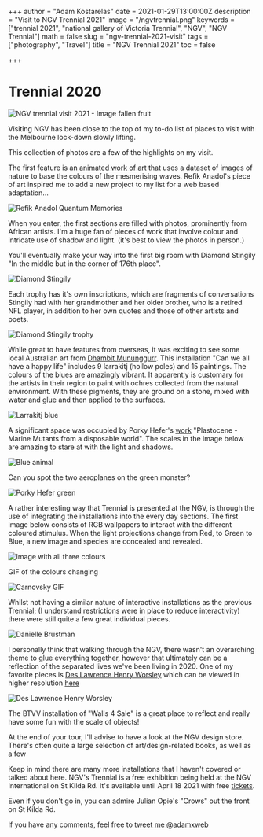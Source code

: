 +++
author = "Adam Kostarelas"
date = 2021-01-29T13:00:00Z
description = "Visit to NGV Trennial 2021"
image = "/ngvtrennial.png"
keywords = ["trennial 2021", "national gallery of Victoria Trennial", "NGV", "NGV Trennial"]
math = false
slug = "ngv-trennial-2021-visit"
tags = ["photography", "Travel"]
title = "NGV Trennial 2021"
toc = false

+++
# Trennial 2020

![NGV trennial visit 2021 - Image fallen fruit](/uploads/ngvtrennial.png "Fallen fruit - Hero image")

Visiting NGV has been close to the top of my to-do list of places to visit with the Melbourne lock-down slowly lifting.

This collection of photos are a few of the highlights on my visit.

The first feature is an [animated work of art](https://youtu.be/oFsjVtmnbS0 "youtube video") that uses a dataset of images of nature to base the colours of the mesmerising waves. Refik Anadol's piece of art inspired me to add a new project to my list for a web based adaptation...

![Refik Anadol Quantum Memories](/uploads/_dsf2414.jpg "Quantum Memorie")

When you enter, the first sections are filled with photos, prominently from African artists. I'm a huge fan of pieces of work that involve colour and intricate use of shadow and light. (it's best to view the photos in person.)

You'll eventually make your way into the first big room with Diamond Stingily "In the middle but in the corner of 176th place".

![Diamond Stingily](/uploads/_dsf2345.jpg "In the Middle but in the corner of 176th place")

Each trophy has it's own inscriptions, which are fragments of conversations Stingily had with her grandmother and her older brother, who is a retired NFL player, in addition to her own quotes and those of other artists and poets.

![Diamond Stingily trophy](/uploads/_dsf2347.jpg "YOu can't get there on your own but you want to imagine you can")

While great to have features from overseas, it was exciting to see some local Australian art from [Dhambit Mununggurr](https://www.ngv.vic.gov.au/exhibition/triennial-2020/#DhambitMununggurr "NGV exhibit info"). This installation "Can we all have a happy life" includes 9  larrakitj (hollow poles) and 15 paintings. The colours of the blues are amazingly vibrant. It apparently is customary for the artists in their region to paint with ochres collected from the natural environment. With these pigments, they are ground on a stone, mixed with water and glue and then applied to the surfaces.

![Larrakitj blue](/uploads/_dsf2356.jpg "Dhambit Mununggurr blue Larrakitj")

A significant space was occupied by Porky Hefer's [work](https://youtu.be/PZvrdD_wW78 "youtube interview") "Plastocene - Marine Mutants from a disposable world". The scales in the image below are amazing to stare at with the light and shadows.

![Blue animal](/uploads/_dsf2395.jpg "Porky Hefer cotton bud")

Can you spot the two aeroplanes on the green monster?

![](/uploads/_dsf2405.jpg "Porky Hefer green")

A rather interesting way that Trennial is presented at the NGV, is through the use of integrating the installations into the every day sections. The first image below consists of RGB wallpapers to interact with the different coloured stimulus. When the light projections change from Red, to Green to Blue, a new image and species are concealed and revealed.

![Image with all three colours](/uploads/_dsf2535.jpg "Carnovsky")

GIF of the colours changing

![Carnovsky GIF](/uploads/wall.gif "Carnovsky GIF")

Whilst not having a similar nature of interactive installations as the previous Trennial; (I understand restrictions were in place to reduce interactivity) there were still quite a few great individual pieces. 

![Danielle Brustman](/uploads/_dsf2577.jpg)

I personally think that walking through the NGV, there wasn't an overarching theme to glue everything together, however that ultimately can be a reflection of the separated lives we've been living in 2020. One of my favorite pieces is [Des Lawrence Henry Worsley](https://www.ngv.vic.gov.au/media_release/ngv-triennial-2020/ "Image") which can be viewed in higher resolution [here](https://content.ngv.vic.gov.au/col-images/api/EXHI062572/xxl "image link")

![Des Lawrence Henry Worsley](/uploads/_dsf2579.jpg "Des Lawrence Henry Worsley")

The BTVV installation of "Walls 4 Sale" is a great place to reflect and really have some fun with the scale of objects!

At the end of your tour, I'll advise to have a look at the NGV design store. There's often quite a large selection of art/design-related books, as well as a few

Keep in mind there are many more installations that I haven't covered or talked about here. NGV's Trennial is a free exhibition being held at the NGV International on St Kilda Rd. It's available until April 18 2021 with free [tickets](https://www.ngv.vic.gov.au/exhibition/triennial-2020/ "Trennial tickets").

Even if you don't go in, you can admire Julian Opie's "Crows" out the front on St Kilda Rd.

If you have any comments, feel free to [tweet me @adamxweb](https://twitter.com/AdamXweb "Twitter link")